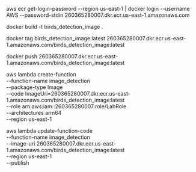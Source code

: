 aws ecr get-login-password --region us-east-1 | docker login --username AWS --password-stdin 260365280007.dkr.ecr.us-east-1.amazonaws.com

docker build -t birds_detection_image .

docker tag birds_detection_image:latest 260365280007.dkr.ecr.us-east-1.amazonaws.com/birds_detection_image:latest

docker push 260365280007.dkr.ecr.us-east-1.amazonaws.com/birds_detection_image:latest

aws lambda create-function \
  --function-name image_detection \
  --package-type Image \
  --code ImageUri=260365280007.dkr.ecr.us-east-1.amazonaws.com/birds_detection_image:latest \
  --role arn:aws:iam::260365280007:role/LabRole \
  --architectures arm64 \
  --region us-east-1

aws lambda update-function-code \
  --function-name image_detection \
  --image-uri 260365280007.dkr.ecr.us-east-1.amazonaws.com/birds_detection_image:latest \
  --region us-east-1 \
  --publish